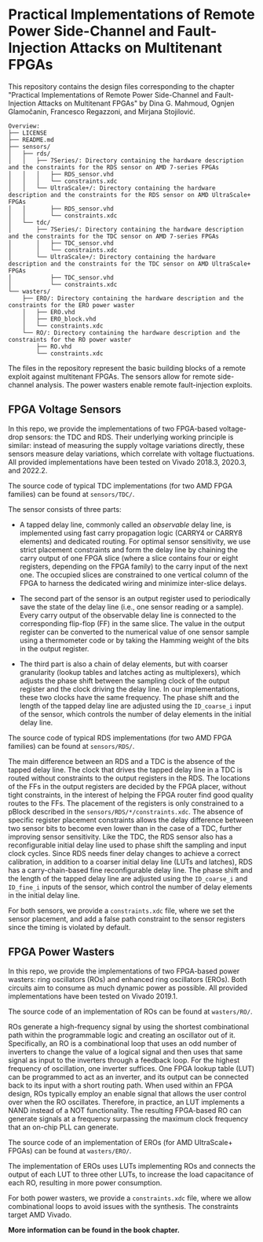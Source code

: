 # Practical Implementations of Remote Power Side-Channel and Fault-Injection Attacks on Multitenant FPGAs

This repository contains the design files corresponding to the chapter "Practical Implementations of Remote Power Side-Channel and Fault-Injection Attacks on Multitenant FPGAs" by Dina G. Mahmoud, Ognjen Glamočanin, Francesco Regazzoni, and Mirjana Stojilović.

```
Overview:
├── LICENSE
├── README.md
├── sensors/
│   ├── rds/
│   │   ├── 7Series/: Directory containing the hardware description and the constraints for the RDS sensor on AMD 7-series FPGAs
│   │   │   ├── RDS_sensor.vhd
│   │   │   └── constraints.xdc
│   │   └── UltraScale+/: Directory containing the hardware description and the constraints for the RDS sensor on AMD UltraScale+ FPGAs
│   │       ├── RDS_sensor.vhd
│   │       └── constraints.xdc
│   └── tdc/
│       ├── 7Series/: Directory containing the hardware description and the constraints for the TDC sensor on AMD 7-series FPGAs
│       │   ├── TDC_sensor.vhd
│       │   └── constraints.xdc
│       └── UltraScale+/: Directory containing the hardware description and the constraints for the TDC sensor on AMD UltraScale+ FPGAs
│           ├── TDC_sensor.vhd
│           └── constraints.xdc
└── wasters/
    ├── ERO/: Directory containing the hardware description and the constraints for the ERO power waster
    │   ├── ERO.vhd
    │   ├── ERO_block.vhd
    │   └── constraints.xdc
    └── RO/: Directory containing the hardware description and the constraints for the RO power waster
        ├── RO.vhd
        └── constraints.xdc

```

The files in the repository represent the basic building blocks of a remote exploit against multitenant FPGAs. The sensors allow for remote side-channel analysis. The power wasters enable remote fault-injection exploits.

## FPGA Voltage Sensors

In this repo, we provide the implementations of two FPGA-based voltage-drop sensors: the TDC and RDS. Their underlying working principle is similar: instead of measuring the supply voltage variations directly, these sensors measure delay variations, which correlate with voltage fluctuations. All provided implementations have been tested on Vivado 2018.3, 2020.3, and 2022.2.

The source code of typical TDC implementations (for two AMD FPGA families) can be found at `sensors/TDC/`. 

The sensor consists of three parts:

* A tapped delay line, commonly called an *observable* delay line, is implemented using fast carry propagation logic (CARRY4 or CARRY8 elements) and dedicated routing. For optimal sensor sensitivity, we use strict placement constraints and form the delay line by chaining the carry output of one FPGA slice (where a slice contains four or eight registers, depending on the FPGA family) to the carry input of the next one. The occupied slices are constrained to one vertical column of the FPGA to harness the dedicated wiring and minimize inter-slice delays. 

* The second part of the sensor is an output register used to periodically save the state of the delay line (i.e., one sensor reading or a sample). Every carry output of the observable delay line is connected to the corresponding flip-flop (FF) in the same slice. The value in the output register can be converted to the numerical value of one sensor sample using a thermometer code or by taking the Hamming weight of the bits in the output register. 

* The third part is also a chain of delay elements, but with coarser granularity (lookup tables and latches acting as multiplexers), which adjusts the phase shift between the sampling clock of the output register and the clock driving the delay line. In our implementations, these two clocks have the same frequency. The phase shift and the length of the tapped delay line are adjusted using the `ID_coarse_i` input of the sensor, which controls the number of delay elements in the initial delay line.
  
The source code of typical RDS implementations (for two AMD FPGA families) can be found at `sensors/RDS/`. 

The main difference between an RDS and a TDC is the absence of the tapped delay line. The clock that drives the tapped delay line in a TDC is routed without constraints to the output registers in the RDS. The locations of the FFs in the output registers are decided by the FPGA placer, without tight constraints, in the interest of helping the FPGA router find good quality routes to the FFs. The placement of the registers is only constrained to a pBlock described in the `sensors/RDS/*/constraints.xdc`. The absence of specific register placement constraints allows the delay difference between two sensor bits to become even lower than in the case of a TDC, further improving sensor sensitivity. Like the TDC, the RDS sensor also has a reconfigurable initial delay line used to phase shift the sampling and input clock cycles. Since RDS needs finer delay changes to achieve a correct calibration, in addition to a coarser initial delay line (LUTs and latches), RDS has a carry-chain-based fine reconfigurable delay line. The phase shift and the length of the tapped delay line are adjusted using the `ID_coarse_i` and `ID_fine_i` inputs of the sensor, which control the number of delay elements in the initial delay line.

For both sensors, we provide a `constraints.xdc` file, where we set the sensor placement, and add a false path constraint to the sensor registers since the timing is violated by default.

## FPGA Power Wasters

In this repo, we provide the implementations of two FPGA-based power wasters: ring oscillators (ROs) and enhanced ring oscillators (EROs). Both circuits aim to consume as much dynamic power as possible. All provided implementations have been tested on Vivado 2019.1.

The source code of an implementation of ROs can be found at `wasters/RO/`.

ROs generate a high-frequency signal by using the shortest combinational path within the programmable logic and creating an oscillator out of it. Specifically, an RO is a combinational loop that uses an odd number of inverters to change the value of a logical signal and then uses that same signal as input to the inverters through a feedback loop. For the highest frequency of oscillation, one inverter suffices. One FPGA lookup table (LUT) can be programmed to act as an inverter, and its output can be connected back to its input with a short routing path. When used within an FPGA design, ROs typically employ an enable signal that allows the user control over when the RO oscillates. Therefore, in practice, an LUT implements a NAND instead of a NOT functionality. The resulting FPGA-based RO can generate signals at a frequency surpassing the maximum clock frequency that an on-chip PLL can generate.

The source code of an implementation of EROs (for AMD UltraScale+ FPGAs) can be found at `wasters/ERO/`.

The implementation of EROs uses LUTs implementing ROs and connects the output of each LUT to three other LUTs, to increase the load capacitance of each RO, resulting in more power consumption.

For both power wasters, we provide a `constraints.xdc` file, where we allow combinational loops to avoid issues with the synthesis. The constraints target AMD Vivado.

**More information can be found in the book chapter.**